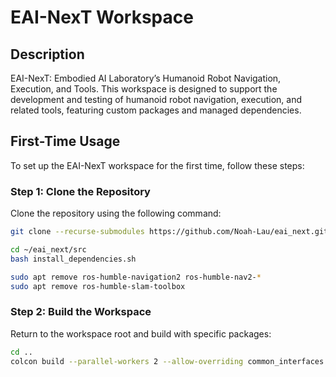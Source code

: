 # EAI-NexT Workspace

## Description
EAI-NexT: Embodied AI Laboratory’s Humanoid Robot Navigation, Execution, and Tools. This workspace is designed to support the development and testing of humanoid robot navigation, execution, and related tools, featuring custom packages and managed dependencies.

## First-Time Usage

To set up the EAI-NexT workspace for the first time, follow these steps:

### Step 1: Clone the Repository
Clone the repository using the following command:
```bash
git clone --recurse-submodules https://github.com/Noah-Lau/eai_next.git 

cd ~/eai_next/src
bash install_dependencies.sh

sudo apt remove ros-humble-navigation2 ros-humble-nav2-*
sudo apt remove ros-humble-slam-toolbox

```

### Step 2: Build the Workspace
Return to the workspace root and build with specific packages:
```bash
cd ..
colcon build --parallel-workers 2 --allow-overriding common_interfaces diagnostic_msgs geometry_msgs launch launch_testing launch_testing_ament_cmake launch_xml launch_yaml nav2_map_server nav_msgs sensor_msgs sensor_msgs_py shape_msgs std_msgs std_srvs trajectory_msgs visualization_msgs
```

